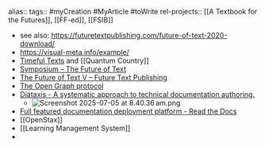 alias::
tags:: #myCreation #MyArticle #toWrite
rel-projects:: [[A Textbook for the Futures]], [[FF-ed]], [[FSIB]]
- see also: https://futuretextpublishing.com/future-of-text-2020-download/
- https://visual-meta.info/example/
- [Timeful Texts](https://numinous.productions/timeful/) and [[Quantum Country]]
- [Symposium – The Future of Text](https://thefutureoftext.org/symposium/)
- [The Future of Text V – Future Text Publishing](https://futuretextpublishing.com/vol-5/)
- [The Open Graph protocol](https://ogp.me/)
- [Diátaxis - A systematic approach to technical documentation authoring.](https://diataxis.fr/)
	- ![Screenshot 2025-07-05 at 8.40.36 am.png](../assets/Screenshot_2025-07-05_at_8.40.36 am_1751668896307_0.png)
- [Full featured documentation deployment platform - Read the Docs](https://about.readthedocs.com/)
- [[OpenStax]]
- [[Learning Management System]]
-
